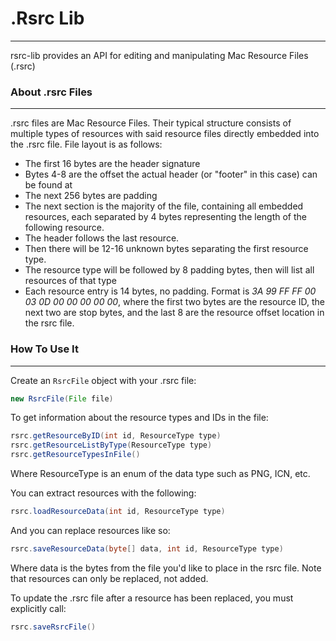 # .Rsrc Lib
--------------
rsrc-lib provides an API for editing and manipulating Mac Resource Files (.rsrc)

### About .rsrc Files
----------------
.rsrc files are Mac Resource Files. Their typical structure consists of multiple types of resources with said resource
 files directly embedded into the .rsrc file. File layout is as follows:
 * The first 16 bytes are the header signature
 * Bytes 4-8 are the offset the actual header (or "footer" in this case) can be found at
 * The next 256 bytes are padding
 * The next section is the majority of the file, containing all embedded resources, each separated by 4 bytes
 representing the length of the following resource.
 * The header follows the last resource.
 * Then there will be 12-16 unknown bytes separating the first resource type.
 * The resource type will be followed by 8 padding bytes, then will list all resources of that type
 * Each resource entry is 14 bytes, no padding. Format is _3A 99 FF FF 00 03 0D 00 00 00 00 00_, where the first two
 bytes are the resource ID, the next two are stop bytes, and the last 8 are the resource offset location in the
 rsrc file.

### How To Use It
-----------------
Create an ````RsrcFile```` object with your .rsrc file:
~~~ java
new RsrcFile(File file)
~~~
To get information about the resource types and IDs in the file:
~~~ java
rsrc.getResourceByID(int id, ResourceType type)
rsrc.getResourceListByType(ResourceType type)
rsrc.getResourceTypesInFile()
~~~
Where ResourceType is an enum of the data type such as PNG, ICN, etc.

You can extract resources with the following:
~~~ java
rsrc.loadResourceData(int id, ResourceType type)
~~~

And you can replace resources like so:
~~~ java
rsrc.saveResourceData(byte[] data, int id, ResourceType type)
~~~
Where data is the bytes from the file you'd like to place in the rsrc file. Note that resources can only be replaced,
 not added.

To update the .rsrc file after a resource has been replaced, you must explicitly call:
~~~ java
rsrc.saveRsrcFile()
~~~